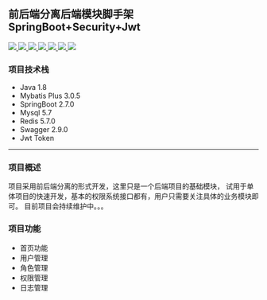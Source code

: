 ## 前后端分离后端模块脚手架 SpringBoot+Security+Jwt

<p align="left">
	<a target="_blank" href="https://www.apache.org/licenses/LICENSE-2.0.html">
		<img src="https://img.shields.io/:license-apache-blue.svg" />
	</a>
	<a target="_blank" href="https://www.oracle.com/technetwork/java/javase/downloads/index.html">
		<img src="https://img.shields.io/badge/JDK-1.8-green.svg" />
	</a>
    <a target="_blank" href="https://www.oracle.com/technetwork/java/javase/downloads/index.html">
		<img src="https://img.shields.io/badge/SpringBoot-2.3.4-blue.svg" />
	</a>
    <a target="_blank" href="https://www.oracle.com/technetwork/java/javase/downloads/index.html">
		<img src="https://img.shields.io/badge/Mysql-5.7-green.svg" />
	</a>
    <a target="_blank" href="https://www.oracle.com/technetwork/java/javase/downloads/index.html">
		<img src="https://img.shields.io/badge/MybatisPlus-3.0-yellow.svg" />
	</a>
	<a target="_blank" href="https://www.oracle.com/technetwork/java/javase/downloads/index.html">
		<img src="https://img.shields.io/badge/Redis-3.0-pink.svg" />
	</a>
		<a target="_blank" href="https://www.oracle.com/technetwork/java/javase/downloads/index.html">
		<img src="https://img.shields.io/badge/Jwt-0.9.1-red.svg" />
	</a>
</p>

### 项目技术栈

- Java 1.8
- Mybatis Plus 3.0.5
- SpringBoot 2.7.0
- Mysql 5.7
- Redis 5.7.0
- Swagger 2.9.0
- Jwt Token

------

### 项目概述

项目采用前后端分离的形式开发，这里只是一个后端项目的基础模块， 试用于单体项目的快速开发，基本的权限系统接口都有，用户只需要关注具体的业务模块即可。 目前项目会持续维护中。。。

### 项目功能

- 首页功能
- 用户管理
- 角色管理
- 权限管理
- 日志管理
